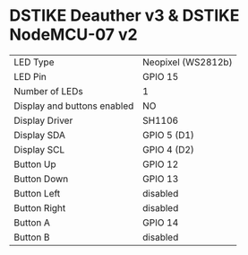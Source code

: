 # DSTIKE Deauther v3 & DSTIKE NodeMCU-07 v2

|  |  |
| - | - |
| LED Type | Neopixel (WS2812b) |
| LED Pin | GPIO 15 |
| Number of LEDs | 1 |
| Display and buttons enabled | NO |
| Display Driver | SH1106  |
| Display SDA | GPIO 5 (D1) |
| Display SCL | GPIO 4 (D2) |
| Button Up |GPIO 12 |
| Button Down | GPIO 13 |
| Button Left | disabled |
| Button Right | disabled |
| Button A | GPIO 14 |
| Button B |disabled |